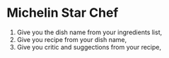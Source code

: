 # Michelin Star Chef
1. Give you the dish name from your ingredients list,
2. Give you recipe from your dish name,
3. Give you critic and suggections from your recipe,
